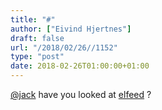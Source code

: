 ```yaml
---
title: "#"
author: ["Eivind Hjertnes"]
draft: false
url: "/2018/02/26//1152"
type: "post"
date: 2018-02-26T01:00:00+01:00
---
```


[@jack](<https://micro.blog/jack>) have you looked at
[elfeed](https://github.com/syl20bnr/spacemacs/tree/master/layers/+web-services/elfeed)
?
